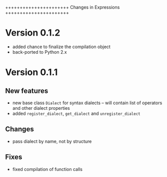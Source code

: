++++++++++++++++++++++
Changes in Expressions
++++++++++++++++++++++

Version 0.1.2
=============

* added chance to finalize the compilation object
* back-ported to Python 2.x

Version 0.1.1
=============

New features
------------

* new base class `Dialect` for syntax dialects – will contain list of
  operators and other dialect properties
* added `register_dialect`, `get_dialect` and `unregister_dialect`


Changes
-------

* pass dialect by name, not by structure

Fixes
-----

* fixed compilation of function calls

